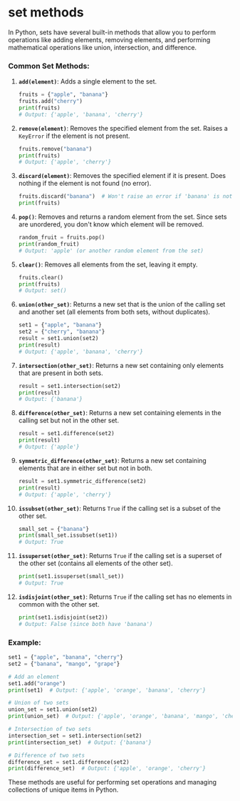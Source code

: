 # set methods
In Python, sets have several built-in methods that allow you to perform operations like adding elements, removing elements, and performing mathematical operations like union, intersection, and difference.

### Common Set Methods:

1. **`add(element)`**: Adds a single element to the set.
   
   ```python
   fruits = {"apple", "banana"}
   fruits.add("cherry")
   print(fruits)
   # Output: {'apple', 'banana', 'cherry'}
   ```

2. **`remove(element)`**: Removes the specified element from the set. Raises a `KeyError` if the element is not present.
   
   ```python
   fruits.remove("banana")
   print(fruits)
   # Output: {'apple', 'cherry'}
   ```

3. **`discard(element)`**: Removes the specified element if it is present. Does nothing if the element is not found (no error).
   
   ```python
   fruits.discard("banana")  # Won't raise an error if 'banana' is not in the set
   print(fruits)
   ```

4. **`pop()`**: Removes and returns a random element from the set. Since sets are unordered, you don't know which element will be removed.
   
   ```python
   random_fruit = fruits.pop()
   print(random_fruit)
   # Output: 'apple' (or another random element from the set)
   ```

5. **`clear()`**: Removes all elements from the set, leaving it empty.
   
   ```python
   fruits.clear()
   print(fruits)
   # Output: set()
   ```

6. **`union(other_set)`**: Returns a new set that is the union of the calling set and another set (all elements from both sets, without duplicates).
   
   ```python
   set1 = {"apple", "banana"}
   set2 = {"cherry", "banana"}
   result = set1.union(set2)
   print(result)
   # Output: {'apple', 'banana', 'cherry'}
   ```

7. **`intersection(other_set)`**: Returns a new set containing only elements that are present in both sets.
   
   ```python
   result = set1.intersection(set2)
   print(result)
   # Output: {'banana'}
   ```

8. **`difference(other_set)`**: Returns a new set containing elements in the calling set but not in the other set.
   
   ```python
   result = set1.difference(set2)
   print(result)
   # Output: {'apple'}
   ```

9. **`symmetric_difference(other_set)`**: Returns a new set containing elements that are in either set but not in both.
   
   ```python
   result = set1.symmetric_difference(set2)
   print(result)
   # Output: {'apple', 'cherry'}
   ```

10. **`issubset(other_set)`**: Returns `True` if the calling set is a subset of the other set.
    
    ```python
    small_set = {"banana"}
    print(small_set.issubset(set1))
    # Output: True
    ```

11. **`issuperset(other_set)`**: Returns `True` if the calling set is a superset of the other set (contains all elements of the other set).
    
    ```python
    print(set1.issuperset(small_set))
    # Output: True
    ```

12. **`isdisjoint(other_set)`**: Returns `True` if the calling set has no elements in common with the other set.
    
    ```python
    print(set1.isdisjoint(set2))
    # Output: False (since both have 'banana')
    ```

### Example:
```python
set1 = {"apple", "banana", "cherry"}
set2 = {"banana", "mango", "grape"}

# Add an element
set1.add("orange")
print(set1)  # Output: {'apple', 'orange', 'banana', 'cherry'}

# Union of two sets
union_set = set1.union(set2)
print(union_set)  # Output: {'apple', 'orange', 'banana', 'mango', 'cherry', 'grape'}

# Intersection of two sets
intersection_set = set1.intersection(set2)
print(intersection_set)  # Output: {'banana'}

# Difference of two sets
difference_set = set1.difference(set2)
print(difference_set)  # Output: {'apple', 'orange', 'cherry'}
``` 

These methods are useful for performing set operations and managing collections of unique items in Python.